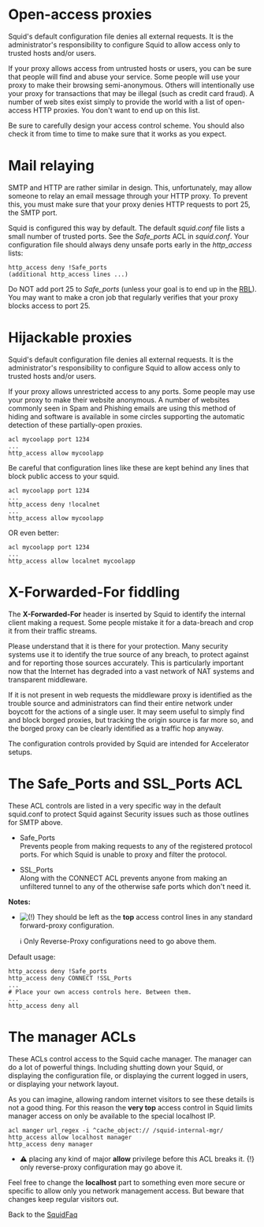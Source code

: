 # Open-access proxies

Squid's default configuration file denies all external requests. It is
the administrator's responsibility to configure Squid to allow access
only to trusted hosts and/or users.

If your proxy allows access from untrusted hosts or users, you can be
sure that people will find and abuse your service. Some people will use
your proxy to make their browsing semi-anonymous. Others will
intentionally use your proxy for transactions that may be illegal (such
as credit card fraud). A number of web sites exist simply to provide the
world with a list of open-access HTTP proxies. You don't want to end up
on this list.

Be sure to carefully design your access control scheme. You should also
check it from time to time to make sure that it works as you expect.

# Mail relaying

SMTP and HTTP are rather similar in design. This, unfortunately, may
allow someone to relay an email message through your HTTP proxy. To
prevent this, you must make sure that your proxy denies HTTP requests to
port 25, the SMTP port.

Squid is configured this way by default. The default *squid.conf* file
lists a small number of trusted ports. See the *Safe\_ports* ACL in
*squid.conf*. Your configuration file should always deny unsafe ports
early in the *http\_access* lists:

    http_access deny !Safe_ports
    (additional http_access lines ...)

Do NOT add port 25 to *Safe\_ports* (unless your goal is to end up in
the [RBL](http://mail-abuse.org/rbl/)). You may want to make a cron job
that regularly verifies that your proxy blocks access to port 25.

# Hijackable proxies

Squid's default configuration file denies all external requests. It is
the administrator's responsibility to configure Squid to allow access
only to trusted hosts and/or users.

If your proxy allows unrestricted access to any ports. Some people may
use your proxy to make their website anonymous. A number of websites
commonly seen in Spam and Phishing emails are using this method of
hiding and software is available in some circles supporting the
automatic detection of these partially-open proxies.

    acl mycoolapp port 1234
    ...
    http_access allow mycoolapp

Be careful that configuration lines like these are kept behind any lines
that block public access to your squid.

    acl mycoolapp port 1234
    ...
    http_access deny !localnet
    ...
    http_access allow mycoolapp

OR even better:

    acl mycoolapp port 1234
    ...
    http_access allow localnet mycoolapp

# X-Forwarded-For fiddling

The **X-Forwarded-For** header is inserted by Squid to identify the
internal client making a request. Some people mistake it for a
data-breach and crop it from their traffic streams.

Please understand that it is there for your protection. Many security
systems use it to identify the true source of any breach, to protect
against and for reporting those sources accurately. This is particularly
important now that the Internet has degraded into a vast network of NAT
systems and transparent middleware.

If it is not present in web requests the middleware proxy is identified
as the trouble source and administrators can find their entire network
under boycott for the actions of a single user. It may seem useful to
simply find and block borged proxies, but tracking the origin source is
far more so, and the borged proxy can be clearly identified as a traffic
hop anyway.

The configuration controls provided by Squid are intended for
Accelerator setups.

# The Safe\_Ports and SSL\_Ports ACL

These ACL controls are listed in a very specific way in the default
squid.conf to protect Squid against Security issues such as those
outlines for SMTP above.

  - Safe\_Ports  
    Prevents people from making requests to any of the registered
    protocol ports. For which Squid is unable to proxy and filter the
    protocol.

  - SSL\_Ports  
    Along with the CONNECT ACL prevents anyone from making an unfiltered
    tunnel to any of the otherwise safe ports which don't need it.

**Notes:**

  - ![(\!)](https://wiki.squid-cache.org/wiki/squidtheme/img/idea.png)
    They should be left as the **top** access control lines in any
    standard forward-proxy configuration.
    
    ℹ️
    Only Reverse-Proxy configurations need to go above them.

Default usage:

    http_access deny !Safe_ports
    http_access deny CONNECT !SSL_Ports
    ...
    # Place your own access controls here. Between them.
    ...
    http_access deny all

# The manager ACLs

These ACLs control access to the Squid cache manager. The manager can do
a lot of powerful things. Including shutting down your Squid, or
displaying the configuration file, or displaying the current logged in
users, or displaying your network layout.

As you can imagine, allowing random internet visitors to see these
details is not a good thing. For this reason the **very top** access
control in Squid limits manager access on only be available to the
special localhost IP.

    acl manger url_regex -i ^cache_object:// /squid-internal-mgr/
    http_access allow localhost manager
    http_access deny manager

  - ⚠️
    placing any kind of major **allow** privilege before this ACL breaks
    it. {\!} only reverse-proxy configuration may go above it.

Feel free to change the **localhost** part to something even more secure
or specific to allow only you network management access. But beware that
changes keep regular visitors out.

Back to the
[SquidFaq](/SquidFaq)
